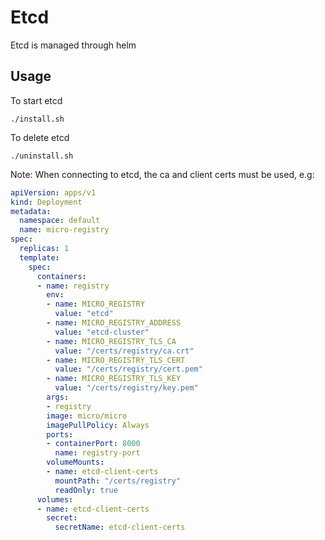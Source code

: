 # Etcd

Etcd is managed through helm

## Usage

To start etcd

```
./install.sh
```

To delete etcd

```
./uninstall.sh
```

Note: When connecting to etcd, the ca and client certs must be used, e.g:

```yaml
apiVersion: apps/v1
kind: Deployment
metadata:
  namespace: default
  name: micro-registry
spec:
  replicas: 1
  template:
    spec:
      containers:
      - name: registry
        env:
        - name: MICRO_REGISTRY
          value: "etcd"
        - name: MICRO_REGISTRY_ADDRESS
          value: "etcd-cluster"
        - name: MICRO_REGISTRY_TLS_CA
          value: "/certs/registry/ca.crt"
        - name: MICRO_REGISTRY_TLS_CERT
          value: "/certs/registry/cert.pem"
        - name: MICRO_REGISTRY_TLS_KEY
          value: "/certs/registry/key.pem"
        args:
        - registry
        image: micro/micro
        imagePullPolicy: Always
        ports:
        - containerPort: 8000
          name: registry-port
        volumeMounts:
        - name: etcd-client-certs
          mountPath: "/certs/registry"
          readOnly: true
      volumes:
      - name: etcd-client-certs
        secret:
          secretName: etcd-client-certs
```